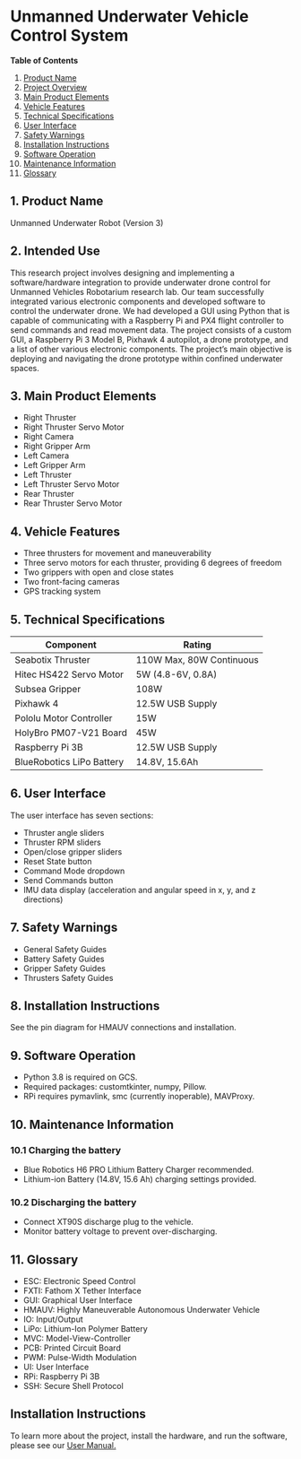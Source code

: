 # Unmanned Underwater Vehicle Control System

**Table of Contents**
1. [Product Name](#product-name)
2. [Project Overview](#project-overview)
3. [Main Product Elements](#main-product-elements)
4. [Vehicle Features](#vehicle-features)
5. [Technical Specifications](#technical-specifications)
6. [User Interface](#user-interface)
7. [Safety Warnings](#safety-warnings)
8. [Installation Instructions](#installation-instructions)
9. [Software Operation](#software-operation)
10. [Maintenance Information](#maintenance-information)
11. [Glossary](#glossary)

## 1. Product Name
Unmanned Underwater Robot (Version 3)

## 2. Intended Use
This research project involves designing and implementing a software/hardware integration to provide underwater drone control for Unmanned Vehicles Robotarium research lab. Our team successfully integrated various electronic components and developed software to control the underwater drone. We had developed a GUI using Python that is capable of communicating with a Raspberry Pi and PX4 flight controller to send commands and read movement data. The project consists of a custom GUI, a Raspberry Pi 3 Model B, Pixhawk 4 autopilot, a drone prototype, and a list of other various electronic components. The project’s main objective is deploying and navigating the drone prototype within confined underwater spaces.

## 3. Main Product Elements
- Right Thruster
- Right Thruster Servo Motor
- Right Camera
- Right Gripper Arm
- Left Camera
- Left Gripper Arm
- Left Thruster
- Left Thruster Servo Motor
- Rear Thruster
- Rear Thruster Servo Motor

## 4. Vehicle Features
- Three thrusters for movement and maneuverability
- Three servo motors for each thruster, providing 6 degrees of freedom
- Two grippers with open and close states
- Two front-facing cameras
- GPS tracking system

## 5. Technical Specifications
| Component                   | Rating                             |
| --------------------------- | ---------------------------------- |
| Seabotix Thruster           | 110W Max, 80W Continuous           |
| Hitec HS422 Servo Motor     | 5W (4.8-6V, 0.8A)                  |
| Subsea Gripper              | 108W                               |
| Pixhawk 4                   | 12.5W USB Supply                   |
| Pololu Motor Controller     | 15W                                |
| HolyBro PM07-V21 Board      | 45W                                |
| Raspberry Pi 3B             | 12.5W USB Supply                   |
| BlueRobotics LiPo Battery   | 14.8V, 15.6Ah                      |

## 6. User Interface
The user interface has seven sections:
- Thruster angle sliders
- Thruster RPM sliders
- Open/close gripper sliders
- Reset State button
- Command Mode dropdown
- Send Commands button
- IMU data display (acceleration and angular speed in x, y, and z directions)


## 7. Safety Warnings
- General Safety Guides
- Battery Safety Guides
- Gripper Safety Guides
- Thrusters Safety Guides

## 8. Installation Instructions
See the pin diagram for HMAUV connections and installation.

## 9. Software Operation
- Python 3.8 is required on GCS.
- Required packages: customtkinter, numpy, Pillow.
- RPi requires pymavlink, smc (currently inoperable), MAVProxy.

## 10. Maintenance Information
### 10.1 Charging the battery
- Blue Robotics H6 PRO Lithium Battery Charger recommended.
- Lithium-ion Battery (14.8V, 15.6 Ah) charging settings provided.

### 10.2 Discharging the battery
- Connect XT90S discharge plug to the vehicle.
- Monitor battery voltage to prevent over-discharging.

## 11. Glossary
- ESC: Electronic Speed Control
- FXTI: Fathom X Tether Interface
- GUI: Graphical User Interface
- HMAUV: Highly Maneuverable Autonomous Underwater Vehicle
- IO: Input/Output
- LiPo: Lithium-Ion Polymer Battery
- MVC: Model-View-Controller
- PCB: Printed Circuit Board
- PWM: Pulse-Width Modulation
- UI: User Interface
- RPi: Raspberry Pi 3B
- SSH: Secure Shell Protocol

## Installation Instructions
To learn more about the project, install the hardware, and run the software, please see our [User Manual.](./User%20Manual.pdf)


